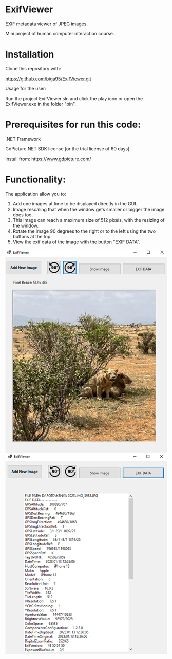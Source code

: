 # ExifViewer

EXIF metadata viewer of JPEG images.

Mini project of human computer interaction course.

# Installation
Clone this repository with:

https://github.com/biga95/ExifViewer.git

Usage for the user:

Run the project ExifViewer.sln and click the play icon or open the ExifViewer.exe in the folder "bin".

# Prerequisites for run this code:

.NET Framework

GdPicture.NET SDK license (or the trial license of 60 days)

install from:
https://www.gdpicture.com/ 

# Functionality:

The application allow you to:

1. Add one images at time to be displayed directly in the GUI.
2. Image rescaling that when the window gets smaller or bigger the image does too.
3. This image can reach a maximum size of 512 pixels, with the resizing of the window. 
4. Rotate the image 90 degrees to the right or to the left using the two buttons at the top
5. View the exif data of the image with the button "EXIF DATA".

![My Image](Resources/showimage.png)
![My Image](Resources/exifdata.png)  

